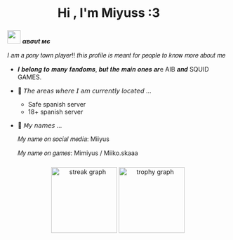 <h1 align="center"><b>Hi , I'm Miyuss :3 </b><img **https://cdn.cdnstep.com/30hZZq5UKW6icz42GztD/0-1.thumb128.webp" width**" width="35"></h1>

###
 <img src="https://cdn.cdnstep.com/30hZZq5UKW6icz42GztD/0-1.thumb128.webp" width="30px">&nbsp;***αвσυt мє***

𝐼 𝑎𝑚 𝑎 𝑝𝑜𝑛𝑦 𝑡𝑜𝑤𝑛 𝑝𝑙𝑎𝑦𝑒𝑟!! 𝑡ℎ𝑖𝑠 𝑝𝑟𝑜𝑓𝑖𝑙𝑒 𝑖𝑠 𝑚𝑒𝑎𝑛𝑡 𝑓𝑜𝑟 𝑝𝑒𝑜𝑝𝑙𝑒 𝑡𝑜 𝑘𝑛𝑜𝑤 𝑚𝑜𝑟𝑒 𝑎𝑏𝑜𝑢𝑡 𝑚𝑒

* 𝑰 𝒃𝒆𝒍𝒐𝒏𝒈 𝒕𝒐 𝒎𝒂𝒏𝒚 𝒇𝒂𝒏𝒅𝒐𝒎𝒔, 𝒃𝒖𝒕 𝒕𝒉𝒆 𝒎𝒂𝒊𝒏 𝒐𝒏𝒆𝒔 𝒂𝒓e AIB 𝒂𝒏𝒅 SQUID GAMES.
- 🤍 𝘛𝘩𝘦 𝘢𝘳𝘦𝘢𝘴 𝘸𝘩𝘦𝘳𝘦 𝘐 𝘢𝘮 𝘤𝘶𝘳𝘳𝘦𝘯𝘵𝘭𝘺 𝘭𝘰𝘤𝘢𝘵𝘦𝘥 ...
  - Safe spanish server
  - 18+ spanish server
- 🤍 𝘔𝘺 𝘯𝘢𝘮𝘦𝘴 ...
   
  𝑀𝑦 𝑛𝑎𝑚𝑒 𝑜𝑛 𝑠𝑜𝑐𝑖𝑎𝑙 𝑚𝑒𝑑𝑖𝑎: Miiyus
  
  𝑀𝑦 𝑛𝑎𝑚𝑒 𝑜𝑛 𝑔𝑎𝑚𝑒𝑠: Mimiyus / Miiko.skaaa
  
  
  
###

<div align="center">
  <img src="https://streak-stats.demolab.com?user=miiyus&locale=en&mode=daily&theme=dracula&hide_border=false&border_radius=5&order=3" height="150" alt="streak graph"  />
  <img src="https://github-profile-trophy.vercel.app?username=miiyus&theme=dracula&column=-1&row=1&margin-w=8&margin-h=8&no-bg=false&no-frame=false&order=4" height="150" alt="trophy graph"  />
</div>

###

